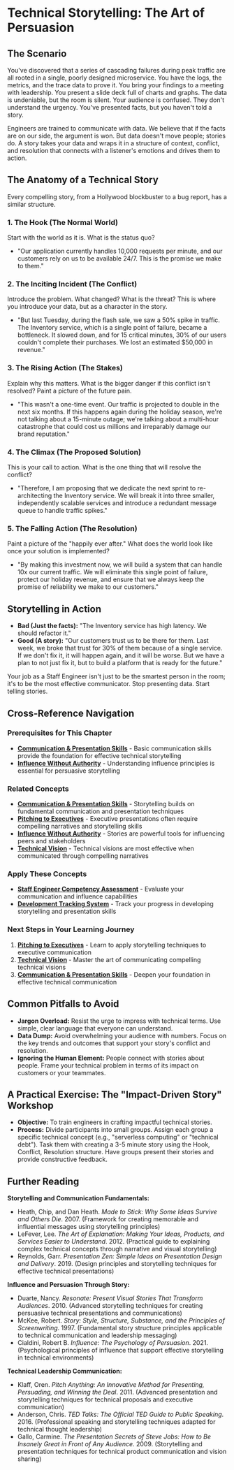# Technical Storytelling: The Art of Persuasion

## The Scenario

You've discovered that a series of cascading failures during peak traffic are all rooted in a single, poorly designed microservice. You have the logs, the metrics, and the trace data to prove it. You bring your findings to a meeting with leadership. You present a slide deck full of charts and graphs. The data is undeniable, but the room is silent. Your audience is confused. They don't understand the urgency. You've presented facts, but you haven't told a story.

Engineers are trained to communicate with data. We believe that if the facts are on our side, the argument is won. But data doesn't move people; stories do. A story takes your data and wraps it in a structure of context, conflict, and resolution that connects with a listener's emotions and drives them to action.

## The Anatomy of a Technical Story

Every compelling story, from a Hollywood blockbuster to a bug report, has a similar structure.

### 1. The Hook (The Normal World)

Start with the world as it is. What is the status quo?  
* "Our application currently handles 10,000 requests per minute, and our customers rely on us to be available 24/7. This is the promise we make to them."

### 2. The Inciting Incident (The Conflict)

Introduce the problem. What changed? What is the threat? This is where you introduce your data, but as a character in the story.  
* "But last Tuesday, during the flash sale, we saw a 50% spike in traffic. The Inventory service, which is a single point of failure, became a bottleneck. It slowed down, and for 15 critical minutes, 30% of our users couldn't complete their purchases. We lost an estimated $50,000 in revenue."

### 3. The Rising Action (The Stakes)

Explain why this matters. What is the bigger danger if this conflict isn't resolved? Paint a picture of the future pain.  
* "This wasn't a one-time event. Our traffic is projected to double in the next six months. If this happens again during the holiday season, we're not talking about a 15-minute outage; we're talking about a multi-hour catastrophe that could cost us millions and irreparably damage our brand reputation."

### 4. The Climax (The Proposed Solution)

This is your call to action. What is the one thing that will resolve the conflict?  
* "Therefore, I am proposing that we dedicate the next sprint to re-architecting the Inventory service. We will break it into three smaller, independently scalable services and introduce a redundant message queue to handle traffic spikes."

### 5. The Falling Action (The Resolution)

Paint a picture of the "happily ever after." What does the world look like once your solution is implemented?  
* "By making this investment now, we will build a system that can handle 10x our current traffic. We will eliminate this single point of failure, protect our holiday revenue, and ensure that we always keep the promise of reliability we make to our customers."

## Storytelling in Action

* **Bad (Just the facts):** "The Inventory service has high latency. We should refactor it."  
* **Good (A story):** "Our customers trust us to be there for them. Last week, we broke that trust for 30% of them because of a single service. If we don't fix it, it will happen again, and it will be worse. But we have a plan to not just fix it, but to build a platform that is ready for the future."

Your job as a Staff Engineer isn't just to be the smartest person in the room; it's to be the most effective communicator. Stop presenting data. Start telling stories.

## Cross-Reference Navigation

### Prerequisites for This Chapter
- **[Communication & Presentation Skills](communication-presentation-skills.md)** - Basic communication skills provide the foundation for effective technical storytelling
- **[Influence Without Authority](influence-without-authority.md)** - Understanding influence principles is essential for persuasive storytelling

### Related Concepts
- **[Communication & Presentation Skills](communication-presentation-skills.md)** - Storytelling builds on fundamental communication and presentation techniques
- **[Pitching to Executives](../business/pitching-to-executives.md)** - Executive presentations often require compelling narratives and storytelling skills
- **[Influence Without Authority](influence-without-authority.md)** - Stories are powerful tools for influencing peers and stakeholders
- **[Technical Vision](technical-vision.md)** - Technical visions are most effective when communicated through compelling narratives

### Apply These Concepts
- **[Staff Engineer Competency Assessment](../../appendix/tools/staff-engineer-competency-assessment.md)** - Evaluate your communication and influence capabilities
- **[Development Tracking System](../../appendix/tools/development-tracking-system.md)** - Track your progress in developing storytelling and presentation skills

### Next Steps in Your Learning Journey
1. **[Pitching to Executives](../business/pitching-to-executives.md)** - Learn to apply storytelling techniques to executive communication
2. **[Technical Vision](technical-vision.md)** - Master the art of communicating compelling technical visions
3. **[Communication & Presentation Skills](communication-presentation-skills.md)** - Deepen your foundation in effective technical communication

## Common Pitfalls to Avoid

- **Jargon Overload:** Resist the urge to impress with technical terms. Use simple, clear language that everyone can understand.
- **Data Dump:** Avoid overwhelming your audience with numbers. Focus on the key trends and outcomes that support your story's conflict and resolution.
- **Ignoring the Human Element:** People connect with stories about people. Frame your technical problem in terms of its impact on customers or your teammates.

## A Practical Exercise: The "Impact-Driven Story" Workshop

- **Objective:** To train engineers in crafting impactful technical stories.
- **Process:** Divide participants into small groups. Assign each group a specific technical concept (e.g., "serverless computing" or "technical debt"). Task them with creating a 3-5 minute story using the Hook, Conflict, Resolution structure. Have groups present their stories and provide constructive feedback.

## Further Reading

**Storytelling and Communication Fundamentals:**
- Heath, Chip, and Dan Heath. *Made to Stick: Why Some Ideas Survive and Others Die*. 2007. (Framework for creating memorable and influential messages using storytelling principles)
- LeFever, Lee. *The Art of Explanation: Making Your Ideas, Products, and Services Easier to Understand*. 2012. (Practical guide to explaining complex technical concepts through narrative and visual storytelling)
- Reynolds, Garr. *Presentation Zen: Simple Ideas on Presentation Design and Delivery*. 2019. (Design principles and storytelling techniques for effective technical presentations)

**Influence and Persuasion Through Story:**
- Duarte, Nancy. *Resonate: Present Visual Stories That Transform Audiences*. 2010. (Advanced storytelling techniques for creating persuasive technical presentations and communications)
- McKee, Robert. *Story: Style, Structure, Substance, and the Principles of Screenwriting*. 1997. (Fundamental story structure principles applicable to technical communication and leadership messaging)
- Cialdini, Robert B. *Influence: The Psychology of Persuasion*. 2021. (Psychological principles of influence that support effective storytelling in technical environments)

**Technical Leadership Communication:**
- Klaff, Oren. *Pitch Anything: An Innovative Method for Presenting, Persuading, and Winning the Deal*. 2011. (Advanced presentation and storytelling techniques for technical proposals and executive communication)
- Anderson, Chris. *TED Talks: The Official TED Guide to Public Speaking*. 2016. (Professional speaking and storytelling techniques adapted for technical thought leadership)
- Gallo, Carmine. *The Presentation Secrets of Steve Jobs: How to Be Insanely Great in Front of Any Audience*. 2009. (Storytelling and presentation techniques for technical product communication and vision sharing)
